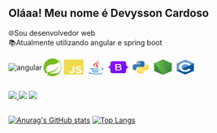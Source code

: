 ## Oláaa! Meu nome é Devysson Cardoso
<div>
  🌐Sou desenvolvedor web<br>
  📚Atualmente utilizando angular e spring boot
<div>
<div style="display: inline_block"><br>
  <img align="center" alt="angular" height="40" width="50" src="https://angular.io/assets/images/logos/angular/angular.svg">
  <img align="center" alt="spring" height="35" src="https://raw.githubusercontent.com/devicons/devicon/master/icons/spring/spring-original.svg">
  <img align="center" alt="js" height="30" width="40" src="https://raw.githubusercontent.com/devicons/devicon/master/icons/javascript/javascript-plain.svg">
  <img align="center" alt="java" height="30" width="40" src="https://raw.githubusercontent.com/devicons/devicon/master/icons/java/java-original.svg">
  <img align="center" alt="bootstrap" height="30" width="40" src="https://raw.githubusercontent.com/devicons/devicon/master/icons/bootstrap/bootstrap-original.svg">
  <img align="center" alt="python" height="30" width="40" src="https://raw.githubusercontent.com/devicons/devicon/master/icons/python/python-original.svg">
  <img align="center" alt="nodejs" height="30" width="40" src="https://raw.githubusercontent.com/devicons/devicon/master/icons/nodejs/nodejs-original.svg">
  <img align="center" alt="C" height="30" width="40" src="https://raw.githubusercontent.com/devicons/devicon/master/icons/c/c-original.svg">
</div>
  
  ##
 
<div> 
  
  <a href="https://www.linkedin.com/in/devyssonsc" target="_blank"><img src="https://img.shields.io/badge/-LinkedIn-%230077B5?style=for-the-badge&logo=linkedin&logoColor=white" target="linkedin.com/in/devyssonsc">
  <a href="https://instagram.com/devyssonsc" target="_blank"><img src="https://img.shields.io/badge/-Instagram-%23E4405F?style=for-the-badge&logo=instagram&logoColor=white" target="instagram.com/devyssonsc"></a>
  <a href="https://twitter.com/_devysson" target="_blank"><img src="https://img.shields.io/badge/Twitter-1DA1F2?style=for-the-badge&logo=twitter&logoColor=white" target="twitter.com/_devysson"></a> </a> 
  
</div>

##

[![Anurag's GitHub stats](https://github-readme-stats.vercel.app/api?username=devyssonsc&theme=dracula&show_icons=true)](https://github.com/anuraghazra/github-readme-stats)
[![Top Langs](https://github-readme-stats.vercel.app/api/top-langs/?username=anuraghazra&layout=donut&theme=dracula)](https://github.com/anuraghazra/github-readme-stats)
